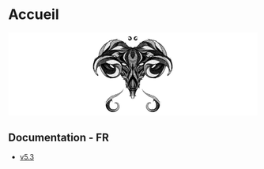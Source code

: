 # Accueil

![toulousain79](.gitbook/assets/toulousain79_wiki.gif)

## Documentation - FR

* [v5.3](https://mysb.gitbook.io/doc/v/v5.3_fr/)


